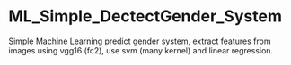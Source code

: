# ML_Simple_DectectGender_System
Simple Machine Learning predict gender system, extract features from images using vgg16 (fc2), use svm (many kernel) and linear regression.
